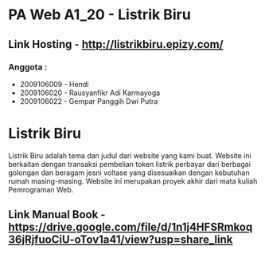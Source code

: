 # PA Web A1_20 - Listrik Biru
## Link Hosting - http://listrikbiru.epizy.com/
### Anggota :
- 2009106009 - Hendi
- 2009106020 - Rausyanfikr Adi Karmayoga 
- 2009106022 - Gempar Panggih Dwi Putra 

# Listrik Biru
Listrik Biru adalah tema dan judul dari website yang kami buat. Website ini berkaitan dengan transaksi pembelian token listrik perbayar dari berbagai golongan dan beragam jesni voltase yang disesuaikan dengan kebutuhan rumah masing-masing. Website ini merupakan proyek akhir dari mata kuliah Pemrograman Web.

## Link Manual Book - https://drive.google.com/file/d/1n1j4HFSRmkoq36jRjfuoCiU-oTov1a41/view?usp=share_link